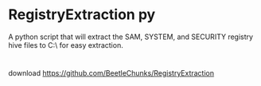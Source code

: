 # RegistryExtraction py
A python script that will extract the SAM, SYSTEM, and SECURITY registry hive files to C:\ for easy extraction.
#
download
https://github.com/BeetleChunks/RegistryExtraction